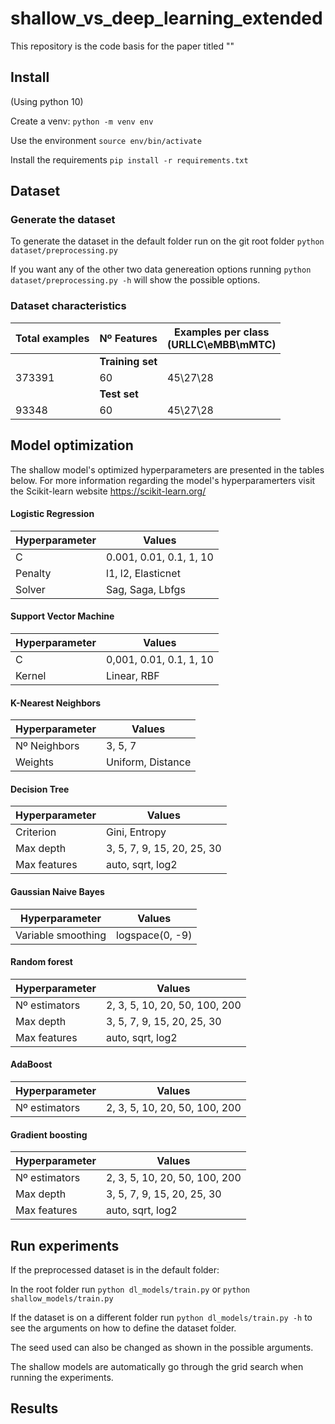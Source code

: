 # shallow_vs_deep_learning_extended
This repository is the code basis for the paper titled ""

## Install

(Using python 10)

Create a venv: `python -m venv env`

Use the environment `source env/bin/activate`

Install the requirements `pip install -r requirements.txt`

## Dataset

### Generate the dataset

To generate the dataset in the default folder run on the git root folder `python dataset/preprocessing.py`

If you want any of the other two data genereation options running `python dataset/preprocessing.py -h` will show the possible options.

### Dataset characteristics

| Total examples | Nº Features | <div>Examples per class <br>(URLLC\eMBB\mMTC)</div> |
|----------------|-------------|----------------------------------------------------|
| | **Training set** | |
| 373391         | 60          | 45\27\28                               |
| | **Test set** | |
| 93348          | 60          | 45\27\28                               |


## Model optimization
The shallow model's optimized hyperparameters are presented in the tables below.
For more information regarding the model's hyperparamerters visit the Scikit-learn website https://scikit-learn.org/ 

#### Logistic Regression
| Hyperparameter     | Values                        |
|--------------------|-------------------------------|
| C                  | 0.001, 0.01, 0.1, 1, 10       |
| Penalty            | l1, l2, Elasticnet            |
| Solver             | Sag, Saga, Lbfgs              |


#### Support Vector Machine
| Hyperparameter     | Values                        |
|--------------------|-------------------------------|
| C                  | 0,001, 0.01, 0.1, 1, 10       |
| Kernel             | Linear, RBF                   |

#### K-Nearest Neighbors
| Hyperparameter     | Values                        |
|--------------------|-------------------------------|
| Nº Neighbors       | 3, 5, 7                       |
| Weights            | Uniform, Distance             |

#### Decision Tree
| Hyperparameter     | Values                        |
|--------------------|-------------------------------|
| Criterion          | Gini, Entropy                 |
| Max depth          | 3, 5, 7, 9, 15, 20, 25, 30    |
| Max features       | auto, sqrt, log2              |

#### Gaussian Naive Bayes
| Hyperparameter     | Values                        |
|--------------------|-------------------------------|
| Variable smoothing | logspace(0, -9)               |

#### Random forest
| Hyperparameter     | Values                        |
|--------------------|-------------------------------|
| Nº estimators      | 2, 3, 5, 10, 20, 50, 100, 200 |
| Max depth          | 3, 5, 7, 9, 15, 20, 25, 30    |
| Max features       | auto, sqrt, log2              |

#### AdaBoost
| Hyperparameter     | Values                        |
|--------------------|-------------------------------|
| Nº estimators      | 2, 3, 5, 10, 20, 50, 100, 200 |

#### Gradient boosting
| Hyperparameter     | Values                        |
|--------------------|-------------------------------|
| Nº estimators      | 2, 3, 5, 10, 20, 50, 100, 200 |
| Max depth          | 3, 5, 7, 9, 15, 20, 25, 30    |
| Max features       | auto, sqrt, log2              |

## Run experiments

If the preprocessed dataset is in the default folder:

In the root folder run `python dl_models/train.py` or `python shallow_models/train.py`

If the dataset is on a different folder run `python dl_models/train.py -h` to see the arguments on how to define the dataset folder.

The seed used can also be changed as shown in the possible arguments.

The shallow models are automatically go through the grid search when running the experiments.

## Results
